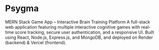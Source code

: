 # Psygma
MERN Stack Game App – Interactive Brain Training Platform A full-stack web application featuring multiple interactive cognitive games with real-time score tracking, secure user authentication, and a responsive UI. Built using React, Node.js, Express.js, and MongoDB, and deployed on Render (backend) &amp; Vercel (frontend).
